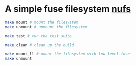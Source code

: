 # A simple fuse filesystem [nufs](https://course.ccs.neu.edu/cs3650sp22/a11.html)

```bash
make mount # mount the filesystem
make unmount # unmount the filesystem

make test # run the test suite

make clean # clean up the build

make mount_ll # mount the filesystem with low level fuse
make unmount
```
